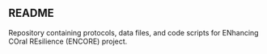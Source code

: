 ## README

Repository containing protocols, data files, and code scripts for ENhancing COral REsilience (ENCORE) project.